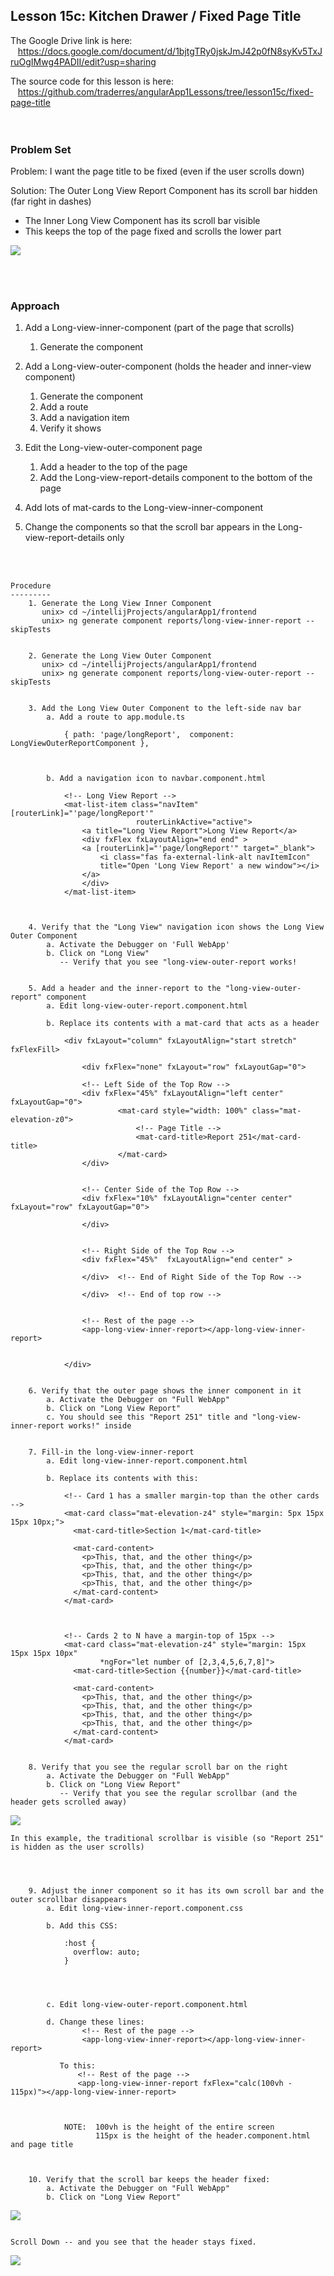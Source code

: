 Lesson 15c:  Kitchen Drawer / Fixed Page Title
-------------------------
The Google Drive link is here:<br>
&nbsp;&nbsp;&nbsp;https://docs.google.com/document/d/1bjtgTRy0jskJmJ42p0fN8syKv5TxJruOgIMwg4PADII/edit?usp=sharing
      

The source code for this lesson is here:<br>
&nbsp;&nbsp;&nbsp;https://github.com/traderres/angularApp1Lessons/tree/lesson15c/fixed-page-title
<br>
<br>
<br>

<h3> Problem Set </h3>

Problem: I want the page title to be fixed (even if the user scrolls down)<br>

Solution: The Outer Long View Report Component has its scroll bar hidden (far right in dashes)<br>  
- The Inner Long View Component has its scroll bar visible
- This keeps the top of the page fixed and scrolls the lower part

![](./images/lesson15c_image1.png)


<br>
<br>

<h3>Approach</h3>

1. Add a Long-view-inner-component (part of the page that scrolls)

   1. Generate the component  

1. Add a Long-view-outer-component (holds the header and inner-view component)

   1. Generate the component
   1. Add a route
   1. Add a navigation item
   1. Verify it shows  

1. Edit the Long-view-outer-component page

   1. Add a header to the top of the page
   1. Add the Long-view-report-details component to the bottom of the page  

1. Add lots of mat-cards to the Long-view-inner-component  

1. Change the components so that the scroll bar appears in the Long-view-report-details only


<br>
<br>

```
Procedure
---------
    1. Generate the Long View Inner Component
       unix> cd ~/intellijProjects/angularApp1/frontend
       unix> ng generate component reports/long-view-inner-report --skipTests


    2. Generate the Long View Outer Component
       unix> cd ~/intellijProjects/angularApp1/frontend
       unix> ng generate component reports/long-view-outer-report --skipTests


    3. Add the Long View Outer Component to the left-side nav bar
        a. Add a route to app.module.ts

            { path: 'page/longReport', 	component: LongViewOuterReportComponent },



        b. Add a navigation icon to navbar.component.html
            
            <!-- Long View Report -->
            <mat-list-item class="navItem" [routerLink]="'page/longReport'"
                            routerLinkActive="active">
                <a title="Long View Report">Long View Report</a>
                <div fxFlex fxLayoutAlign="end end" >
                <a [routerLink]="'page/longReport'" target="_blank">
                    <i class="fas fa-external-link-alt navItemIcon"
                    title="Open 'Long View Report' a new window"></i>
                </a>
                </div>
            </mat-list-item>



    4. Verify that the "Long View" navigation icon shows the Long View Outer Component
        a. Activate the Debugger on 'Full WebApp'
        b. Click on "Long View"
           -- Verify that you see "long-view-outer-report works!


    5. Add a header and the inner-report to the "long-view-outer-report" component
        a. Edit long-view-outer-report.component.html

        b. Replace its contents with a mat-card that acts as a header
            
            <div fxLayout="column" fxLayoutAlign="start stretch" fxFlexFill>
            
                <div fxFlex="none" fxLayout="row" fxLayoutGap="0">
            
                <!-- Left Side of the Top Row -->
                <div fxFlex="45%" fxLayoutAlign="left center" fxLayoutGap="0">
                        <mat-card style="width: 100%" class="mat-elevation-z0">
                            <!-- Page Title -->
                            <mat-card-title>Report 251</mat-card-title>
                        </mat-card>
                </div>
            
            
                <!-- Center Side of the Top Row -->
                <div fxFlex="10%" fxLayoutAlign="center center" fxLayout="row" fxLayoutGap="0">
            
                </div>
            
            
                <!-- Right Side of the Top Row -->
                <div fxFlex="45%"  fxLayoutAlign="end center" >
            
                </div> 	<!-- End of Right Side of the Top Row -->
            
                </div>  <!-- End of top row -->
            
            
                <!-- Rest of the page -->
                <app-long-view-inner-report></app-long-view-inner-report>
            
            
            </div>


    6. Verify that the outer page shows the inner component in it
        a. Activate the Debugger on "Full WebApp"
        b. Click on "Long View Report"
        c. You should see this "Report 251" title and "long-view-inner-report works!" inside


    7. Fill-in the long-view-inner-report
        a. Edit long-view-inner-report.component.html

        b. Replace its contents with this:
            
            <!-- Card 1 has a smaller margin-top than the other cards -->
            <mat-card class="mat-elevation-z4" style="margin: 5px 15px 15px 10px;">
              <mat-card-title>Section 1</mat-card-title>
            
              <mat-card-content>
                <p>This, that, and the other thing</p>
                <p>This, that, and the other thing</p>
                <p>This, that, and the other thing</p>
                <p>This, that, and the other thing</p>
              </mat-card-content>
            </mat-card>
            
            
            
            <!-- Cards 2 to N have a margin-top of 15px -->
            <mat-card class="mat-elevation-z4" style="margin: 15px 15px 15px 10px"
                    *ngFor="let number of [2,3,4,5,6,7,8]">
              <mat-card-title>Section {{number}}</mat-card-title>
            
              <mat-card-content>
                <p>This, that, and the other thing</p>
                <p>This, that, and the other thing</p>
                <p>This, that, and the other thing</p>
                <p>This, that, and the other thing</p>
              </mat-card-content>
            </mat-card>


    8. Verify that you see the regular scroll bar on the right
        a. Activate the Debugger on "Full WebApp"
        b. Click on "Long View Report"
           -- Verify that you see the regular scrollbar (and the header gets scrolled away)
```
![](https://lh6.googleusercontent.com/09j8h_ODMvMYKUN4IJfCWao1rkCwpClx5U8_mA_feFQ4-cLHzinIhCtu6caMd6qI34QiINGtuei4GjxYKgCVZAwyyMFfKVU2QcOrwzV-e7bySrtUzcls0pbAQ4Bx2_6VHPcaBLkn)
```
In this example, the traditional scrollbar is visible (so "Report 251" is hidden as the user scrolls)




    9. Adjust the inner component so it has its own scroll bar and the outer scrollbar disappears
        a. Edit long-view-inner-report.component.css

        b. Add this CSS:
            
            :host {
              overflow: auto;
            }




        c. Edit long-view-outer-report.component.html

        d. Change these lines:
                <!-- Rest of the page -->
                <app-long-view-inner-report></app-long-view-inner-report>

           To this:
               <!-- Rest of the page -->
               <app-long-view-inner-report fxFlex="calc(100vh - 115px)"></app-long-view-inner-report>

            
            
            NOTE:  100vh is the height of the entire screen
                   115px is the height of the header.component.html and page title



    10. Verify that the scroll bar keeps the header fixed:
        a. Activate the Debugger on "Full WebApp"
        b. Click on "Long View Report"
```
![](https://lh3.googleusercontent.com/rGJN58iM0YHEsERZz1IRy3gg5e2ZVPzbJ2cF_2uhVIFF861ij-M0lihL6PIYKELQNQhrq3bs8JWzZr3cu-sYIaS3l3NmpweiWBBv796pvWQShAemDDlhKByThLYJw4x7iVPQC5Py)
```

Scroll Down -- and you see that the header stays fixed.

```
![](https://lh3.googleusercontent.com/-561dZqcCC2AWyAqmXadkC_T6Cbpmilpnr-q6sXaMQ7lNZ-ydKVPDZVF7CUqudfQcasrPHP2HbP6LXe17GB3S4r1tf1JXXrvYJTWIR2lgdxQsg_D-gfJo2V4yfoqo7GEe-MPpUG8)
